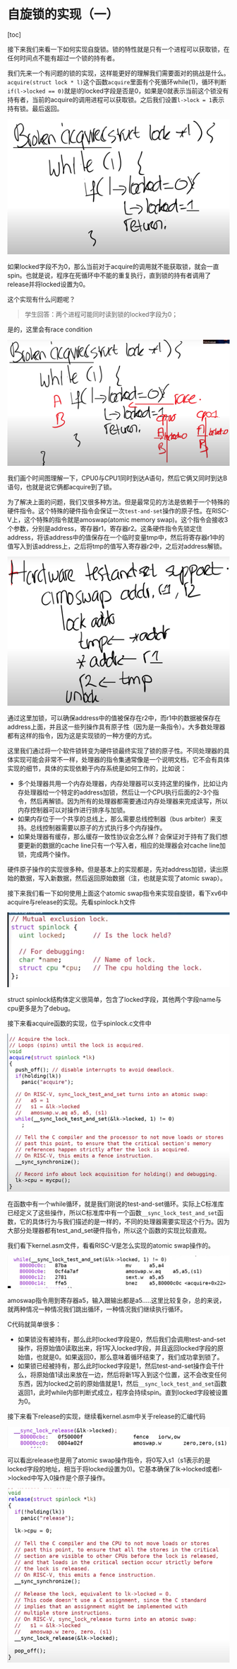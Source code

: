 # 自旋锁的实现（一）

[toc]

接下来我们来看一下如何实现自旋锁。锁的特性就是只有一个进程可以获取锁，在任何时间点不能有超过一个锁的持有者。

我们先来一个有问题的锁的实现，这样能更好的理解我们需要面对的挑战是什么。`acquire(struct lock * l)`这个函数`acquire`里面有个死循环while(1)，循环判断`if(l->locked == 0)`就是l的locked字段是否是0，如果是0就表示当前这个锁没有持有者，当前的acquire的调用进程可以获取锁。之后我们设置`l->lock = 1`表示持有锁。最后返回。

![img](.assets/image%20(492).png)

如果locked字段不为0，那么当前对于acquire的调用就不能获取锁，就会一直spin。也就是说，程序在死循环中不能的重复执行，直到锁的持有者调用了release并将locked设置为0。

这个实现有什么问题呢？

> 学生回答：两个进程可能同时读到锁的locked字段为0；

是的，这里会有race condition

![img](.assets/image%20(468).png)

我们画个时间图理解一下，CPU0与CPU1同时到达A语句，然后它俩又同时到达B语句，也就是说它俩都acquire到了锁。

为了解决上面的问题，我们又很多种方法。但是最常见的方法是依赖于一个特殊的硬件指令。这个特殊的硬件指令会保证一次`test-and-set`操作的原子性。在RISC-V上，这个特殊的指令就是amoswap(atomic memory swap)。这个指令会接收3个参数，分别是address，寄存器r1，寄存器r2。这条硬件指令先锁定住address，将该address中的值保存在一个临时变量tmp中，然后将寄存器r1中的值写入到该address上，之后将tmp的值写入寄存器r2中，之后对address解锁。

![img](.assets/image%20(475).png)

通过这里加锁，可以确保address中的值被保存在r2中，而r1中的数据被保存在address上面，并且这一些列操作具有原子性（因为是一条指令）。大多数处理器都有这样的指令，因为这是实现锁的一种方便的方式。

这里我们通过将一个软件锁转变为硬件锁最终实现了锁的原子性。不同处理器的具体实现可能会非常不一样，处理器的指令集通常像是一个说明文档，它不会有具体实现的细节，具体的实现依赖于内存系统是如何工作的，比如说：

* 多个处理器共用一个内存处理器，内存处理器可以支持这里的操作，比如让内存处理器给一个特定的address加锁，然后让一个CPU执行后面的2-3个指令，然后再解锁。因为所有的处理器都需要通过内存处理器来完成读写，所以内存控制器可以对操作进行排序与加锁。
* 如果内存位于一个共享的总线上，那么需要总线控制器（bus arbiter）来支持。总线控制器需要以原子的方式执行多个内存操作。
* 如果处理器有缓存，那么缓存一致性协议会怎么样？会保证对于持有了我们想要更新的数据的cache line只有一个写入者，相应的处理器会对cache line加锁，完成两个操作。

硬件原子操作的实现很多种。但是基本上的实现都是，先对address加锁，读出原始的数据，写入新数据，然后返回原始数据（注，也就是实现了atomic swap）。

接下来我们看一下如何使用上面这个atomic swap指令来实现自旋锁，看下xv6中acquire与release的实现。先看spinlock.h文件

![img](.assets/image%20(547).png)

struct spinlock结构体定义很简单，包含了locked字段，其他两个字段name与cpu更多是为了debug。

接下来看acquire函数的实现，位于spinlock.c文件中

![img](.assets/image%20(538).png)

在函数中有一个while循环，就是我们刚说的test-and-set循环。实际上C标准库已经定义了这些操作，所以C标准库中有一个函数`__sync_lock_test_and_set`函数，它的具体行为与我们描述的是一样的，不同的处理器需要实现这个行为。因为大部分处理器都有test_and_set硬件指令，所以这个函数的实现比较直观。

我们看下kernel.asm文件，看看RISC-V是怎么实现的atomic swap操作的。

![img](.assets/image%20(471).png)

amoswap指令用到寄存器a5，输入跟输出都是a5.....这里比较复杂，总的来说，就两种情况一种情况我们跳出循环，一种情况我们继续执行循环。

C代码就简单很多：

* 如果锁没有被持有，那么此时locked字段是0，然后我们会调用test-and-set操作，将原始值0读取出来，将1写入locked字段，并且返回locked字段的原始值，也就是0。如果返回0，那么意味着循环结束了，我们成功拿到锁了。
* 如果锁已经被持有，那么此时locked字段是1，然后test-and-set操作会干什么，将原始值1读出来放在一边，然后将新1写入到这个位置，这不会改变任何东西，因为locked之前的原始值就是1，然后`__sync_lock_test_and_set`函数返回1，此时while内部判断式成立，程序会持续spin。直到locked字段被设置为0。

接下来看下release的实现，继续看kernel.asm中关于release的汇编代码

![img](.assets/image%20(528).png)

可以看出release也是用了atomic swap操作指令，将0写入s1（s1表示的是locked字段的地址，相当于将locked设置为0)。它基本确保了lk->locked或者l->locked中写入0操作是个原子操作。

![img](.assets/image%20(452)%20(1)%20(1)%20(1).png)







